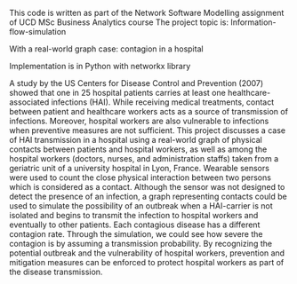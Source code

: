 This code is written as part of the Network Software Modelling assignment of UCD MSc Business Analytics course
The project topic is:
Information-flow-simulation

With a real-world graph case: contagion in a hospital

Implementation is in Python with networkx library

A study by the US Centers for Disease Control and Prevention (2007) showed that one in 25 hospital patients carries at least one healthcare-associated infections (HAI). While receiving medical treatments, contact between patient and healthcare workers acts as a source of transmission of infections. Moreover, hospital workers are also vulnerable to infections when preventive measures are not sufficient.
This project discusses a case of HAI transmission in a hospital using a real-world graph of physical contacts between patients and hospital workers, as well as among the hospital workers (doctors, nurses, and administration staffs) taken from a geriatric unit of a university hospital in Lyon, France. Wearable sensors were used to count the close physical interaction between two persons which is considered as a contact.
Although the sensor was not designed to detect the presence of an infection, a graph representing contacts could be used to simulate the possibility of an outbreak when a HAI-carrier is not isolated and begins to transmit the infection to hospital workers and eventually to other patients. 
Each contagious disease has a different contagion rate. Through the simulation, we could see how severe the contagion is by assuming a transmission probability. By recognizing the potential outbreak and the vulnerability of hospital workers, prevention and mitigation measures can be enforced to protect hospital workers as part of the disease transmission.
